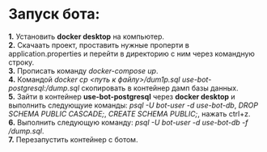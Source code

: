 # Запуск бота: <br>
**1.** Установить **docker desktop** на компьютер.<br>
**2.** Скачаать проект, проставить нужные проперти в application.properties и перейти в директорию с ним через командную строку.<br>
**3.** Прописать команду *docker-compose up*.<br>
**4.** Командой *docker cp <путь к файлу>/dum1p.sql use-bot-postgresql:/dump.sql* скопировать в контейнер дамп базы данных.<br> 
**5.** Зайти в контейнер **use-bot-postgresql** через **docker desktop** и выполнить следующуие команды: *psql -U bot-user -d use-bot-db*, *DROP SCHEMA PUBLIC CASCADE;*, *CREATE SCHEMA PUBLIC;*, нажать ctrl+z.<br>
**6.** Выполнить следующую команду: *psql -U bot-user -d use-bot-db -f /dump.sql*.<br>
**7.** Перезапустить контейнер с ботом.<br>

